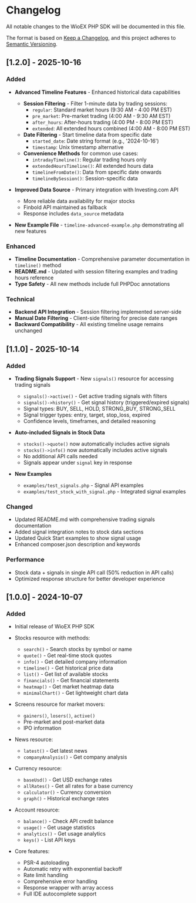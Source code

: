 # Changelog

All notable changes to the WioEX PHP SDK will be documented in this file.

The format is based on [Keep a Changelog](https://keepachangelog.com/en/1.0.0/),
and this project adheres to [Semantic Versioning](https://semver.org/spec/v2.0.0.html).

## [1.2.0] - 2025-10-16

### Added
- **Advanced Timeline Features** - Enhanced historical data capabilities
  - **Session Filtering** - Filter 1-minute data by trading sessions:
    - `regular`: Standard market hours (9:30 AM - 4:00 PM EST)
    - `pre_market`: Pre-market trading (4:00 AM - 9:30 AM EST)
    - `after_hours`: After-hours trading (4:00 PM - 8:00 PM EST)
    - `extended`: All extended hours combined (4:00 AM - 8:00 PM EST)
  - **Date Filtering** - Start timeline data from specific date
    - `started_date`: Date string format (e.g., '2024-10-16')
    - `timestamp`: Unix timestamp alternative
  - **Convenience Methods** for common use cases:
    - `intradayTimeline()`: Regular trading hours only
    - `extendedHoursTimeline()`: All extended hours data
    - `timelineFromDate()`: Data from specific date onwards
    - `timelineBySession()`: Session-specific data

- **Improved Data Source** - Primary integration with Investing.com API
  - More reliable data availability for major stocks
  - Finbold API maintained as fallback
  - Response includes `data_source` metadata

- **New Example File** - `timeline-advanced-example.php` demonstrating all new features

### Enhanced
- **Timeline Documentation** - Comprehensive parameter documentation in `timeline()` method
- **README.md** - Updated with session filtering examples and trading hours reference
- **Type Safety** - All new methods include full PHPDoc annotations

### Technical
- **Backend API Integration** - Session filtering implemented server-side
- **Manual Date Filtering** - Client-side filtering for precise date ranges
- **Backward Compatibility** - All existing timeline usage remains unchanged

## [1.1.0] - 2025-10-14

### Added
- **Trading Signals Support** - New `signals()` resource for accessing trading signals
  - `signals()->active()` - Get active trading signals with filters
  - `signals()->history()` - Get signal history (triggered/expired signals)
  - Signal types: BUY, SELL, HOLD, STRONG_BUY, STRONG_SELL
  - Signal trigger types: entry, target, stop_loss, expired
  - Confidence levels, timeframes, and detailed reasoning

- **Auto-included Signals in Stock Data**
  - `stocks()->quote()` now automatically includes active signals
  - `stocks()->info()` now automatically includes active signals
  - No additional API calls needed
  - Signals appear under `signal` key in response

- **New Examples**
  - `examples/test_signals.php` - Signal API examples
  - `examples/test_stock_with_signal.php` - Integrated signal examples

### Changed
- Updated README.md with comprehensive trading signals documentation
- Added signal integration notes to stock data sections
- Updated Quick Start examples to show signal usage
- Enhanced composer.json description and keywords

### Performance
- Stock data + signals in single API call (50% reduction in API calls)
- Optimized response structure for better developer experience

## [1.0.0] - 2024-10-07

### Added
- Initial release of WioEX PHP SDK
- Stocks resource with methods:
  - `search()` - Search stocks by symbol or name
  - `quote()` - Get real-time stock quotes
  - `info()` - Get detailed company information
  - `timeline()` - Get historical price data
  - `list()` - Get list of available stocks
  - `financials()` - Get financial statements
  - `heatmap()` - Get market heatmap data
  - `minimalChart()` - Get lightweight chart data

- Screens resource for market movers:
  - `gainers()`, `losers()`, `active()`
  - Pre-market and post-market data
  - IPO information

- News resource:
  - `latest()` - Get latest news
  - `companyAnalysis()` - Get company analysis

- Currency resource:
  - `baseUsd()` - Get USD exchange rates
  - `allRates()` - Get all rates for a base currency
  - `calculator()` - Currency conversion
  - `graph()` - Historical exchange rates

- Account resource:
  - `balance()` - Check API credit balance
  - `usage()` - Get usage statistics
  - `analytics()` - Get usage analytics
  - `keys()` - List API keys

- Core features:
  - PSR-4 autoloading
  - Automatic retry with exponential backoff
  - Rate limit handling
  - Comprehensive error handling
  - Response wrapper with array access
  - Full IDE autocomplete support

